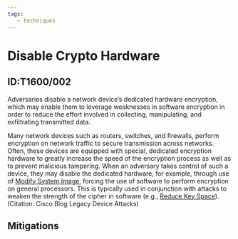 ```yaml
---
tags:
   - techniques
---
```

# Disable Crypto Hardware
## ID:T1600/002
Adversaries disable a network device’s dedicated hardware encryption, which may enable them to leverage weaknesses in software encryption in order to reduce the effort involved in collecting, manipulating, and exfiltrating transmitted data.

Many network devices such as routers, switches, and firewalls, perform encryption on network traffic to secure transmission across networks. Often, these devices are equipped with special, dedicated encryption hardware to greatly increase the speed of the encryption process as well as to prevent malicious tampering. When an adversary takes control of such a device, they may disable the dedicated hardware, for example, through use of [Modify System Image](/mitre/techniques/T1601), forcing the use of software to perform encryption on general processors. This is typically used in conjunction with attacks to weaken the strength of the cipher in software (e.g., [Reduce Key Space](/mitre/techniques/T1600/001)). (Citation: Cisco Blog Legacy Device Attacks)
## Mitigations
